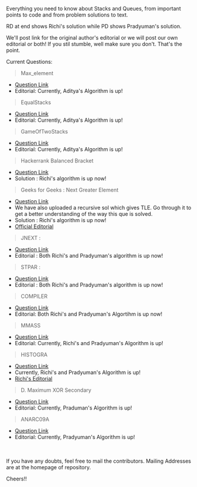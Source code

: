 
Everything you need to know about Stacks and Queues, from important points to code and from problem solutions to text.

RD at end shows Richi's solution while PD shows Pradyuman's solution.

We'll post link for the original author's editorial or we will post our own editorial or both!
If you stil stumble, well make sure you don't. That's the point. 

Current Questions: 

 > Max_element
 - [Question Link](https://www.hackerrank.com/challenges/maximum-element/problem)
 - Editorial: Currently, Aditya's Algorithm is up!
 
 > EqualStacks
 - [Question Link](https://www.hackerrank.com/challenges/equal-stacks/problem)
 - Editorial: Currently, Aditya's Algorithm is up!
 
 > GameOfTwoStacks
 - [Question Link](https://www.hackerrank.com/challenges/game-of-two-stacks/problem)
 - Editorial: Currently, Aditya's Algorithm is up!

 > Hackerrank Balanced Bracket
 - [Question Link](https://www.hackerrank.com/challenges/balanced-brackets/problem)
 - Solution : Richi's algorithm is up now!  

 > Geeks for Geeks : Next Greater Element
 - [Question Link](https://practice.geeksforgeeks.org/problems/next-larger-element/0)
 - We have also uploaded a recursive sol which gives TLE. Go through it to get a better understanding of the way this que is solved.
 - Solution : Richi's algorithm is up now!  
 - [Official Editorial](https://www.geeksforgeeks.org/next-greater-element/)
  

 > JNEXT :
 - [Question Link](https://www.spoj.com/problems/JNEXT/)
 - Editorial : Both Richi's and Pradyuman's algorithm is up now!  
 
 > STPAR :
 - [Question Link](https://www.spoj.com/problems/STPAR/)
 - Editorial : Both Richi's and Pradyuman's algorithm is up now!  

 > COMPILER
 - [Question Link](https://www.codechef.com/problems/COMPILER)
 - Editorial: Both Richi's and Pradyuman's Algortihm is up now!
 
 > MMASS
 - [Question Link](http://www.spoj.com/problems/MMASS/)
 - Editorial: Currently, Richi's and Pradyuman's Algorithm is up!
 
 > HISTOGRA
 - [Question Link](http://www.spoj.com/problems/HISTOGRA/)
 -  Currently, Richi's and Pradyuman's Algorithm is up!  
 - [Richi's Editorial](https://github.com/richidubey/AwesomeDataStructuresAndAlgorithms/blob/master/StacksAndQueues/SPOJ-ProblemHISTOGRA-Editorial-RD.md)

 > D. Maximum XOR Secondary
 - [Question Link](http://codeforces.com/problemset/problem/281/D)
 - Editorial: Currently, Praduman's Algorithm is up!
 

 > ANARC09A
 - [Question Link](http://www.spoj.com/problems/ANARC09A/)
 - Editorial: Currently, Pradyuman's Algorithm is up!


 

<br/><br/>
If you have any doubts, feel free to mail the contributors. Mailing Addresses are at the homepage of repository.

Cheers!! 
